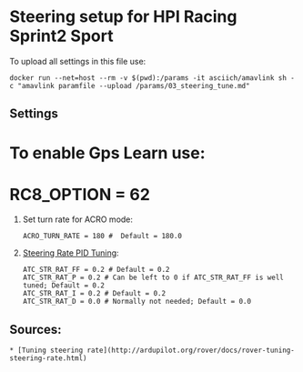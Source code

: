 # Steering setup for HPI Racing Sprint2 Sport

To upload all settings in this file use:

```
docker run --net=host --rm -v $(pwd):/params -it asciich/amavlink sh -c "amavlink paramfile --upload /params/03_steering_tune.md"
```

## Settings

# To enable Gps Learn use:
# RC8_OPTION = 62

1. Set turn rate for ACRO mode:
    ```
    ACRO_TURN_RATE = 180 #  Default = 180.0
    ```

1. [Steering Rate PID Tuning](http://ardupilot.org/rover/docs/rover-tuning-steering-rate.html#steering-rate-pid-tuning):
    ```
    ATC_STR_RAT_FF = 0.2 # Default = 0.2
    ATC_STR_RAT_P = 0.2 # Can be left to 0 if ATC_STR_RAT_FF is well tuned; Default = 0.2
    ATC_STR_RAT_I = 0.2 # Default = 0.2
    ATC_STR_RAT_D = 0.0 # Normally not needed; Default = 0.0
    ```

## Sources:
    * [Tuning steering rate](http://ardupilot.org/rover/docs/rover-tuning-steering-rate.html)
